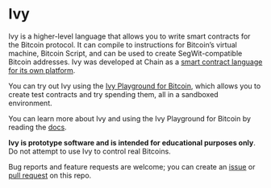 # Ivy

Ivy is a higher-level language that allows you to write smart contracts for the Bitcoin protocol. It can compile to instructions for Bitcoin’s virtual machine, Bitcoin Script, and can be used to create SegWit-compatible Bitcoin addresses. Ivy was developed at Chain as a [smart contract language for its own platform](http://chain.com/ivy).

You can try out Ivy using the [Ivy Playground for Bitcoin](https://ivy-lang.org/bitcoin), which allows you to create test contracts and try spending them, all in a sandboxed environment.

You can learn more about Ivy and using the Ivy Playground for Bitcoin by reading the [docs](https://docs.ivy-lang.org/bitcoin).

**Ivy is prototype software and is intended for educational purposes only**. Do not attempt to use Ivy to control real Bitcoins. 

Bug reports and feature requests are welcome; you can create an [issue](https://github.com/ivy-lang/ivy-bitcoin/issues) or [pull request](https://github.com/ivy-lang/ivy-bitcoin/pulls) on this repo.
